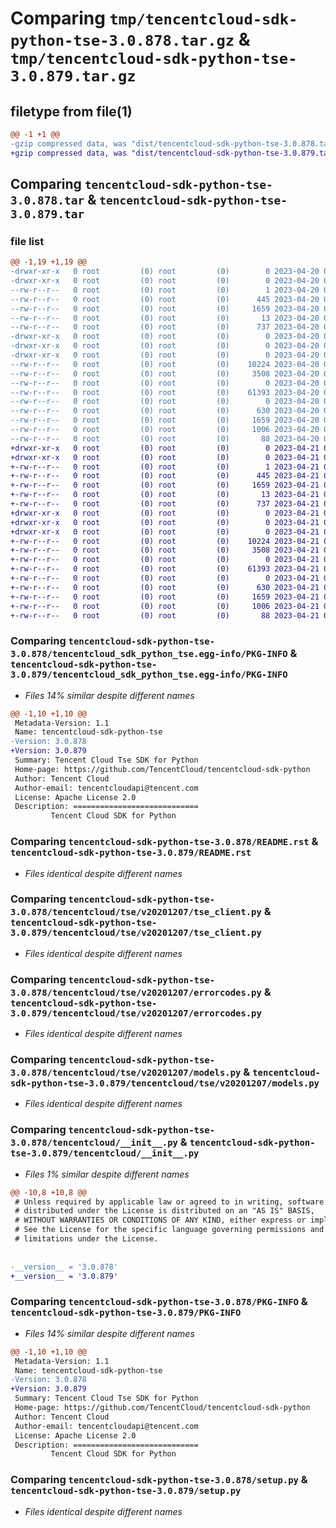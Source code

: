 # Comparing `tmp/tencentcloud-sdk-python-tse-3.0.878.tar.gz` & `tmp/tencentcloud-sdk-python-tse-3.0.879.tar.gz`

## filetype from file(1)

```diff
@@ -1 +1 @@
-gzip compressed data, was "dist/tencentcloud-sdk-python-tse-3.0.878.tar", last modified: Thu Apr 20 00:54:55 2023, max compression
+gzip compressed data, was "dist/tencentcloud-sdk-python-tse-3.0.879.tar", last modified: Fri Apr 21 01:08:35 2023, max compression
```

## Comparing `tencentcloud-sdk-python-tse-3.0.878.tar` & `tencentcloud-sdk-python-tse-3.0.879.tar`

### file list

```diff
@@ -1,19 +1,19 @@
-drwxr-xr-x   0 root         (0) root         (0)        0 2023-04-20 00:54:55.000000 tencentcloud-sdk-python-tse-3.0.878/
-drwxr-xr-x   0 root         (0) root         (0)        0 2023-04-20 00:54:55.000000 tencentcloud-sdk-python-tse-3.0.878/tencentcloud_sdk_python_tse.egg-info/
--rw-r--r--   0 root         (0) root         (0)        1 2023-04-20 00:54:55.000000 tencentcloud-sdk-python-tse-3.0.878/tencentcloud_sdk_python_tse.egg-info/dependency_links.txt
--rw-r--r--   0 root         (0) root         (0)      445 2023-04-20 00:54:55.000000 tencentcloud-sdk-python-tse-3.0.878/tencentcloud_sdk_python_tse.egg-info/SOURCES.txt
--rw-r--r--   0 root         (0) root         (0)     1659 2023-04-20 00:54:55.000000 tencentcloud-sdk-python-tse-3.0.878/tencentcloud_sdk_python_tse.egg-info/PKG-INFO
--rw-r--r--   0 root         (0) root         (0)       13 2023-04-20 00:54:55.000000 tencentcloud-sdk-python-tse-3.0.878/tencentcloud_sdk_python_tse.egg-info/top_level.txt
--rw-r--r--   0 root         (0) root         (0)      737 2023-04-20 00:54:55.000000 tencentcloud-sdk-python-tse-3.0.878/README.rst
-drwxr-xr-x   0 root         (0) root         (0)        0 2023-04-20 00:54:55.000000 tencentcloud-sdk-python-tse-3.0.878/tencentcloud/
-drwxr-xr-x   0 root         (0) root         (0)        0 2023-04-20 00:54:55.000000 tencentcloud-sdk-python-tse-3.0.878/tencentcloud/tse/
-drwxr-xr-x   0 root         (0) root         (0)        0 2023-04-20 00:54:55.000000 tencentcloud-sdk-python-tse-3.0.878/tencentcloud/tse/v20201207/
--rw-r--r--   0 root         (0) root         (0)    10224 2023-04-20 00:54:55.000000 tencentcloud-sdk-python-tse-3.0.878/tencentcloud/tse/v20201207/tse_client.py
--rw-r--r--   0 root         (0) root         (0)     3508 2023-04-20 00:54:55.000000 tencentcloud-sdk-python-tse-3.0.878/tencentcloud/tse/v20201207/errorcodes.py
--rw-r--r--   0 root         (0) root         (0)        0 2023-04-20 00:54:55.000000 tencentcloud-sdk-python-tse-3.0.878/tencentcloud/tse/v20201207/__init__.py
--rw-r--r--   0 root         (0) root         (0)    61393 2023-04-20 00:54:55.000000 tencentcloud-sdk-python-tse-3.0.878/tencentcloud/tse/v20201207/models.py
--rw-r--r--   0 root         (0) root         (0)        0 2023-04-20 00:54:55.000000 tencentcloud-sdk-python-tse-3.0.878/tencentcloud/tse/__init__.py
--rw-r--r--   0 root         (0) root         (0)      630 2023-04-20 00:54:55.000000 tencentcloud-sdk-python-tse-3.0.878/tencentcloud/__init__.py
--rw-r--r--   0 root         (0) root         (0)     1659 2023-04-20 00:54:55.000000 tencentcloud-sdk-python-tse-3.0.878/PKG-INFO
--rw-r--r--   0 root         (0) root         (0)     1006 2023-04-20 00:54:55.000000 tencentcloud-sdk-python-tse-3.0.878/setup.py
--rw-r--r--   0 root         (0) root         (0)       88 2023-04-20 00:54:55.000000 tencentcloud-sdk-python-tse-3.0.878/setup.cfg
+drwxr-xr-x   0 root         (0) root         (0)        0 2023-04-21 01:08:35.000000 tencentcloud-sdk-python-tse-3.0.879/
+drwxr-xr-x   0 root         (0) root         (0)        0 2023-04-21 01:08:35.000000 tencentcloud-sdk-python-tse-3.0.879/tencentcloud_sdk_python_tse.egg-info/
+-rw-r--r--   0 root         (0) root         (0)        1 2023-04-21 01:08:35.000000 tencentcloud-sdk-python-tse-3.0.879/tencentcloud_sdk_python_tse.egg-info/dependency_links.txt
+-rw-r--r--   0 root         (0) root         (0)      445 2023-04-21 01:08:35.000000 tencentcloud-sdk-python-tse-3.0.879/tencentcloud_sdk_python_tse.egg-info/SOURCES.txt
+-rw-r--r--   0 root         (0) root         (0)     1659 2023-04-21 01:08:35.000000 tencentcloud-sdk-python-tse-3.0.879/tencentcloud_sdk_python_tse.egg-info/PKG-INFO
+-rw-r--r--   0 root         (0) root         (0)       13 2023-04-21 01:08:35.000000 tencentcloud-sdk-python-tse-3.0.879/tencentcloud_sdk_python_tse.egg-info/top_level.txt
+-rw-r--r--   0 root         (0) root         (0)      737 2023-04-21 01:08:35.000000 tencentcloud-sdk-python-tse-3.0.879/README.rst
+drwxr-xr-x   0 root         (0) root         (0)        0 2023-04-21 01:08:35.000000 tencentcloud-sdk-python-tse-3.0.879/tencentcloud/
+drwxr-xr-x   0 root         (0) root         (0)        0 2023-04-21 01:08:35.000000 tencentcloud-sdk-python-tse-3.0.879/tencentcloud/tse/
+drwxr-xr-x   0 root         (0) root         (0)        0 2023-04-21 01:08:35.000000 tencentcloud-sdk-python-tse-3.0.879/tencentcloud/tse/v20201207/
+-rw-r--r--   0 root         (0) root         (0)    10224 2023-04-21 01:08:35.000000 tencentcloud-sdk-python-tse-3.0.879/tencentcloud/tse/v20201207/tse_client.py
+-rw-r--r--   0 root         (0) root         (0)     3508 2023-04-21 01:08:35.000000 tencentcloud-sdk-python-tse-3.0.879/tencentcloud/tse/v20201207/errorcodes.py
+-rw-r--r--   0 root         (0) root         (0)        0 2023-04-21 01:08:35.000000 tencentcloud-sdk-python-tse-3.0.879/tencentcloud/tse/v20201207/__init__.py
+-rw-r--r--   0 root         (0) root         (0)    61393 2023-04-21 01:08:35.000000 tencentcloud-sdk-python-tse-3.0.879/tencentcloud/tse/v20201207/models.py
+-rw-r--r--   0 root         (0) root         (0)        0 2023-04-21 01:08:35.000000 tencentcloud-sdk-python-tse-3.0.879/tencentcloud/tse/__init__.py
+-rw-r--r--   0 root         (0) root         (0)      630 2023-04-21 01:08:35.000000 tencentcloud-sdk-python-tse-3.0.879/tencentcloud/__init__.py
+-rw-r--r--   0 root         (0) root         (0)     1659 2023-04-21 01:08:35.000000 tencentcloud-sdk-python-tse-3.0.879/PKG-INFO
+-rw-r--r--   0 root         (0) root         (0)     1006 2023-04-21 01:08:35.000000 tencentcloud-sdk-python-tse-3.0.879/setup.py
+-rw-r--r--   0 root         (0) root         (0)       88 2023-04-21 01:08:35.000000 tencentcloud-sdk-python-tse-3.0.879/setup.cfg
```

### Comparing `tencentcloud-sdk-python-tse-3.0.878/tencentcloud_sdk_python_tse.egg-info/PKG-INFO` & `tencentcloud-sdk-python-tse-3.0.879/tencentcloud_sdk_python_tse.egg-info/PKG-INFO`

 * *Files 14% similar despite different names*

```diff
@@ -1,10 +1,10 @@
 Metadata-Version: 1.1
 Name: tencentcloud-sdk-python-tse
-Version: 3.0.878
+Version: 3.0.879
 Summary: Tencent Cloud Tse SDK for Python
 Home-page: https://github.com/TencentCloud/tencentcloud-sdk-python
 Author: Tencent Cloud
 Author-email: tencentcloudapi@tencent.com
 License: Apache License 2.0
 Description: ============================
         Tencent Cloud SDK for Python
```

### Comparing `tencentcloud-sdk-python-tse-3.0.878/README.rst` & `tencentcloud-sdk-python-tse-3.0.879/README.rst`

 * *Files identical despite different names*

### Comparing `tencentcloud-sdk-python-tse-3.0.878/tencentcloud/tse/v20201207/tse_client.py` & `tencentcloud-sdk-python-tse-3.0.879/tencentcloud/tse/v20201207/tse_client.py`

 * *Files identical despite different names*

### Comparing `tencentcloud-sdk-python-tse-3.0.878/tencentcloud/tse/v20201207/errorcodes.py` & `tencentcloud-sdk-python-tse-3.0.879/tencentcloud/tse/v20201207/errorcodes.py`

 * *Files identical despite different names*

### Comparing `tencentcloud-sdk-python-tse-3.0.878/tencentcloud/tse/v20201207/models.py` & `tencentcloud-sdk-python-tse-3.0.879/tencentcloud/tse/v20201207/models.py`

 * *Files identical despite different names*

### Comparing `tencentcloud-sdk-python-tse-3.0.878/tencentcloud/__init__.py` & `tencentcloud-sdk-python-tse-3.0.879/tencentcloud/__init__.py`

 * *Files 1% similar despite different names*

```diff
@@ -10,8 +10,8 @@
 # Unless required by applicable law or agreed to in writing, software
 # distributed under the License is distributed on an "AS IS" BASIS,
 # WITHOUT WARRANTIES OR CONDITIONS OF ANY KIND, either express or implied.
 # See the License for the specific language governing permissions and
 # limitations under the License.
 
 
-__version__ = '3.0.878'
+__version__ = '3.0.879'
```

### Comparing `tencentcloud-sdk-python-tse-3.0.878/PKG-INFO` & `tencentcloud-sdk-python-tse-3.0.879/PKG-INFO`

 * *Files 14% similar despite different names*

```diff
@@ -1,10 +1,10 @@
 Metadata-Version: 1.1
 Name: tencentcloud-sdk-python-tse
-Version: 3.0.878
+Version: 3.0.879
 Summary: Tencent Cloud Tse SDK for Python
 Home-page: https://github.com/TencentCloud/tencentcloud-sdk-python
 Author: Tencent Cloud
 Author-email: tencentcloudapi@tencent.com
 License: Apache License 2.0
 Description: ============================
         Tencent Cloud SDK for Python
```

### Comparing `tencentcloud-sdk-python-tse-3.0.878/setup.py` & `tencentcloud-sdk-python-tse-3.0.879/setup.py`

 * *Files identical despite different names*

